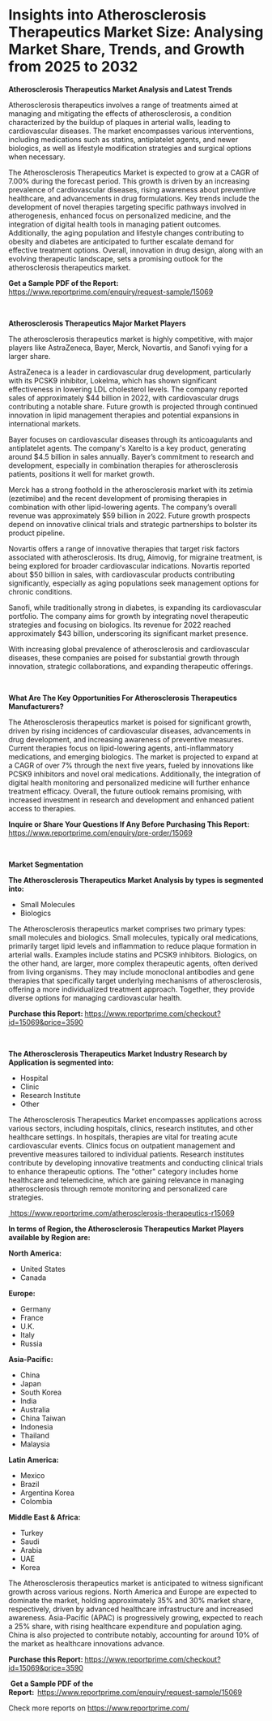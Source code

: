 <p><h1>Insights into Atherosclerosis Therapeutics Market Size: Analysing Market Share, Trends, and Growth from 2025 to 2032</h1></p><p><strong>Atherosclerosis Therapeutics Market Analysis and Latest Trends</strong></p>
<p><p>Atherosclerosis therapeutics involves a range of treatments aimed at managing and mitigating the effects of atherosclerosis, a condition characterized by the buildup of plaques in arterial walls, leading to cardiovascular diseases. The market encompasses various interventions, including medications such as statins, antiplatelet agents, and newer biologics, as well as lifestyle modification strategies and surgical options when necessary.</p><p>The Atherosclerosis Therapeutics Market is expected to grow at a CAGR of 7.00% during the forecast period. This growth is driven by an increasing prevalence of cardiovascular diseases, rising awareness about preventive healthcare, and advancements in drug formulations. Key trends include the development of novel therapies targeting specific pathways involved in atherogenesis, enhanced focus on personalized medicine, and the integration of digital health tools in managing patient outcomes. Additionally, the aging population and lifestyle changes contributing to obesity and diabetes are anticipated to further escalate demand for effective treatment options. Overall, innovation in drug design, along with an evolving therapeutic landscape, sets a promising outlook for the atherosclerosis therapeutics market.</p></p>
<p><strong>Get a Sample PDF of the Report:&nbsp;</strong> <a href="https://www.reportprime.com/enquiry/request-sample/15069?utm_campaign=3576&utm_medium=2&utm_source=Github&utm_content=ia&utm_term=20032025&utm_id=atherosclerosis-therapeutics">https://www.reportprime.com/enquiry/request-sample/15069</a></p>
<p>&nbsp;</p>
<p><strong>Atherosclerosis Therapeutics Major Market Players</strong></p>
<p><p>The atherosclerosis therapeutics market is highly competitive, with major players like AstraZeneca, Bayer, Merck, Novartis, and Sanofi vying for a larger share.</p><p>AstraZeneca is a leader in cardiovascular drug development, particularly with its PCSK9 inhibitor, Lokelma, which has shown significant effectiveness in lowering LDL cholesterol levels. The company reported sales of approximately $44 billion in 2022, with cardiovascular drugs contributing a notable share. Future growth is projected through continued innovation in lipid management therapies and potential expansions in international markets.</p><p>Bayer focuses on cardiovascular diseases through its anticoagulants and antiplatelet agents. The company's Xarelto is a key product, generating around $4.5 billion in sales annually. Bayer’s commitment to research and development, especially in combination therapies for atherosclerosis patients, positions it well for market growth.</p><p>Merck has a strong foothold in the atherosclerosis market with its zetimia (ezetimibe) and the recent development of promising therapies in combination with other lipid-lowering agents. The company’s overall revenue was approximately $59 billion in 2022. Future growth prospects depend on innovative clinical trials and strategic partnerships to bolster its product pipeline.</p><p>Novartis offers a range of innovative therapies that target risk factors associated with atherosclerosis. Its drug, Aimovig, for migraine treatment, is being explored for broader cardiovascular indications. Novartis reported about $50 billion in sales, with cardiovascular products contributing significantly, especially as aging populations seek management options for chronic conditions.</p><p>Sanofi, while traditionally strong in diabetes, is expanding its cardiovascular portfolio. The company aims for growth by integrating novel therapeutic strategies and focusing on biologics. Its revenue for 2022 reached approximately $43 billion, underscoring its significant market presence.</p><p>With increasing global prevalence of atherosclerosis and cardiovascular diseases, these companies are poised for substantial growth through innovation, strategic collaborations, and expanding therapeutic offerings.</p></p>
<p>&nbsp;</p>
<p><strong>What Are The Key Opportunities For Atherosclerosis Therapeutics Manufacturers?</strong></p>
<p><p>The Atherosclerosis therapeutics market is poised for significant growth, driven by rising incidences of cardiovascular diseases, advancements in drug development, and increasing awareness of preventive measures. Current therapies focus on lipid-lowering agents, anti-inflammatory medications, and emerging biologics. The market is projected to expand at a CAGR of over 7% through the next five years, fueled by innovations like PCSK9 inhibitors and novel oral medications. Additionally, the integration of digital health monitoring and personalized medicine will further enhance treatment efficacy. Overall, the future outlook remains promising, with increased investment in research and development and enhanced patient access to therapies.</p></p>
<p><strong>Inquire or Share Your Questions If Any Before Purchasing This Report:</strong> <a href="https://www.reportprime.com/enquiry/pre-order/15069?utm_campaign=3576&utm_medium=2&utm_source=Github&utm_content=ia&utm_term=20032025&utm_id=atherosclerosis-therapeutics">https://www.reportprime.com/enquiry/pre-order/15069</a></p>
<p>&nbsp;</p>
<p><strong>Market Segmentation</strong></p>
<p><strong>The Atherosclerosis Therapeutics Market Analysis by types is segmented into:</strong></p>
<p><ul><li>Small Molecules</li><li>Biologics</li></ul></p>
<p><p>The Atherosclerosis therapeutics market comprises two primary types: small molecules and biologics. Small molecules, typically oral medications, primarily target lipid levels and inflammation to reduce plaque formation in arterial walls. Examples include statins and PCSK9 inhibitors. Biologics, on the other hand, are larger, more complex therapeutic agents, often derived from living organisms. They may include monoclonal antibodies and gene therapies that specifically target underlying mechanisms of atherosclerosis, offering a more individualized treatment approach. Together, they provide diverse options for managing cardiovascular health.</p></p>
<p><strong>Purchase this Report:&nbsp;</strong><a href="https://www.reportprime.com/checkout?id=15069&price=3590&utm_campaign=3576&utm_medium=2&utm_source=Github&utm_content=ia&utm_term=20032025&utm_id=atherosclerosis-therapeutics">https://www.reportprime.com/checkout?id=15069&price=3590</a></p>
<p>&nbsp;</p>
<p><strong>The Atherosclerosis Therapeutics Market Industry Research by Application is segmented into:</strong></p>
<p><ul><li>Hospital</li><li>Clinic</li><li>Research Institute</li><li>Other</li></ul></p>
<p><p>The Atherosclerosis Therapeutics Market encompasses applications across various sectors, including hospitals, clinics, research institutes, and other healthcare settings. In hospitals, therapies are vital for treating acute cardiovascular events. Clinics focus on outpatient management and preventive measures tailored to individual patients. Research institutes contribute by developing innovative treatments and conducting clinical trials to enhance therapeutic options. The "other" category includes home healthcare and telemedicine, which are gaining relevance in managing atherosclerosis through remote monitoring and personalized care strategies.</p></p>
<p><a href="https://www.reportprime.com/atherosclerosis-therapeutics-r15069?utm_campaign=3576&utm_medium=2&utm_source=Github&utm_content=ia&utm_term=20032025&utm_id=atherosclerosis-therapeutics">&nbsp;https://www.reportprime.com/atherosclerosis-therapeutics-r15069</a></p>
<p><strong>In terms of Region, the Atherosclerosis Therapeutics Market Players available by Region are:</strong></p>
<p>
    <p> <strong> North America: </strong>
        <ul>
            <li>United States</li>
            <li>Canada</li>
        </ul>
        </p> 
    <p> <strong> Europe: </strong>
        <ul>
            <li>Germany</li>
            <li>France</li>
            <li>U.K.</li>
            <li>Italy</li>
            <li>Russia</li>
        </ul>
        </p> 
    <p> <strong> Asia-Pacific: </strong>
        <ul>
            <li>China</li>
            <li>Japan</li>
            <li>South Korea</li>
            <li>India</li>
            <li>Australia</li>
            <li>China Taiwan</li>
            <li>Indonesia</li>
            <li>Thailand</li>
            <li>Malaysia</li>
        </ul>
        </p> 
    <p> <strong> Latin America: </strong>
        <ul>
            <li>Mexico</li>
            <li>Brazil</li>
            <li>Argentina Korea</li>
            <li>Colombia</li>
        </ul>
        </p> 
    <p> <strong> Middle East & Africa: </strong>
        <ul>
            <li>Turkey</li>
            <li>Saudi</li>
            <li>Arabia</li>
            <li>UAE</li>
            <li>Korea</li>
        </ul>
    </p>
    </p>
<p><p>The Atherosclerosis therapeutics market is anticipated to witness significant growth across various regions. North America and Europe are expected to dominate the market, holding approximately 35% and 30% market share, respectively, driven by advanced healthcare infrastructure and increased awareness. Asia-Pacific (APAC) is progressively growing, expected to reach a 25% share, with rising healthcare expenditure and population aging. China is also projected to contribute notably, accounting for around 10% of the market as healthcare innovations advance.</p></p>
<p><strong>Purchase this Report: </strong><a href="https://www.reportprime.com/checkout?id=15069&price=3590&utm_campaign=3576&utm_medium=2&utm_source=Github&utm_content=ia&utm_term=20032025&utm_id=atherosclerosis-therapeutics">https://www.reportprime.com/checkout?id=15069&price=3590</a></p>
<p>&nbsp;<strong>Get a Sample PDF of the Report:&nbsp;&nbsp;</strong><a href="https://www.reportprime.com/enquiry/request-sample/15069?utm_campaign=3576&utm_medium=2&utm_source=Github&utm_content=ia&utm_term=20032025&utm_id=atherosclerosis-therapeutics">https://www.reportprime.com/enquiry/request-sample/15069</a></p>
<p><strong></strong></p>
<p>Check more reports on <a href="https://www.reportprime.com/?utm_campaign=3576&utm_medium=2&utm_source=Github&utm_content=ia&utm_term=20032025&utm_id=atherosclerosis-therapeutics">https://www.reportprime.com/</a></p>